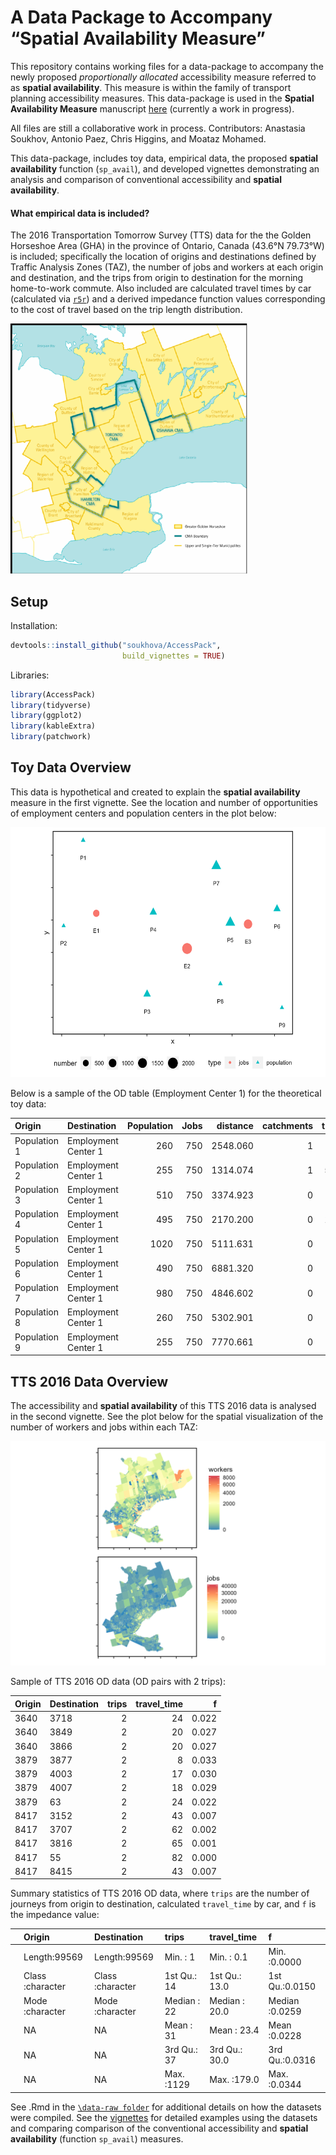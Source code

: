 
<!-- README.md is generated from README.Rmd. Please edit that file -->

# A Data Package to Accompany “Spatial Availability Measure”

This repository contains working files for a data-package to accompany
the newly proposed *proportionally allocated* accessibility measure
referred to as **spatial availability**. This measure is within the
family of transport planning accessibility measures. This data-package
is used in the **Spatial Availability Measure** manuscript
[here](https://github.com/soukhova/Spatial-Availability-Measure)
(currently a work in progress).

All files are still a collaborative work in process. Contributors:
Anastasia Soukhov, Antonio Paez, Chris Higgins, and Moataz Mohamed.

<!-- badges: start -->
<!-- badges: end -->

This data-package, includes toy data, empirical data, the proposed
**spatial availability** function (`sp_avail`), and developed vignettes
demonstrating an analysis and comparison of conventional accessibility
and **spatial availability**.

#### What empirical data is included?

The 2016 Transportation Tomorrow Survey (TTS) data for the the Golden
Horseshoe Area (GHA) in the province of Ontario, Canada (43.6°N 79.73°W)
is included; specifically the location of origins and destinations
defined by Traffic Analysis Zones (TAZ), the number of jobs and workers
at each origin and destination, and the trips from origin to destination
for the morning home-to-work commute. Also included are calculated
travel times by car (calculated via
[`r5r`](https://github.com/ipeaGIT/r5r)) and a derived impedance
function values corresponding to the cost of travel based on the trip
length distribution.

<img src="man/figures/Greater-Golden-Horseshoe-Map.png" title="The Golden Horseshoe in Ontario, Canada." alt="The Golden Horseshoe in Ontario, Canada." height="400"  />

## Setup

Installation:

``` r
devtools::install_github("soukhova/AccessPack",
                         build_vignettes = TRUE)
```

Libraries:

``` r
library(AccessPack)
library(tidyverse)
library(ggplot2)
library(kableExtra)
library(patchwork)
```

## Toy Data Overview

This data is hypothetical and created to explain the **spatial
availability** measure in the first vignette. See the location and
number of opportunities of employment centers and population centers in
the plot below:

<img src="man/figures/toy-plot.png" height="400"  />

Below is a sample of the OD table (Employment Center 1) for the
theoretical toy data:

<table>
<thead>
<tr>
<th style="text-align:left;">
Origin
</th>
<th style="text-align:left;">
Destination
</th>
<th style="text-align:right;">
Population
</th>
<th style="text-align:right;">
Jobs
</th>
<th style="text-align:right;">
distance
</th>
<th style="text-align:right;">
catchments
</th>
<th style="text-align:right;">
trips
</th>
</tr>
</thead>
<tbody>
<tr>
<td style="text-align:left;">
Population 1
</td>
<td style="text-align:left;">
Employment Center 1
</td>
<td style="text-align:right;">
260
</td>
<td style="text-align:right;">
750
</td>
<td style="text-align:right;">
2548.060
</td>
<td style="text-align:right;">
1
</td>
<td style="text-align:right;">
88
</td>
</tr>
<tr>
<td style="text-align:left;">
Population 2
</td>
<td style="text-align:left;">
Employment Center 1
</td>
<td style="text-align:right;">
255
</td>
<td style="text-align:right;">
750
</td>
<td style="text-align:right;">
1314.074
</td>
<td style="text-align:right;">
1
</td>
<td style="text-align:right;">
591
</td>
</tr>
<tr>
<td style="text-align:left;">
Population 3
</td>
<td style="text-align:left;">
Employment Center 1
</td>
<td style="text-align:right;">
510
</td>
<td style="text-align:right;">
750
</td>
<td style="text-align:right;">
3374.923
</td>
<td style="text-align:right;">
0
</td>
<td style="text-align:right;">
24
</td>
</tr>
<tr>
<td style="text-align:left;">
Population 4
</td>
<td style="text-align:left;">
Employment Center 1
</td>
<td style="text-align:right;">
495
</td>
<td style="text-align:right;">
750
</td>
<td style="text-align:right;">
2170.200
</td>
<td style="text-align:right;">
0
</td>
<td style="text-align:right;">
157
</td>
</tr>
<tr>
<td style="text-align:left;">
Population 5
</td>
<td style="text-align:left;">
Employment Center 1
</td>
<td style="text-align:right;">
1020
</td>
<td style="text-align:right;">
750
</td>
<td style="text-align:right;">
5111.631
</td>
<td style="text-align:right;">
0
</td>
<td style="text-align:right;">
2
</td>
</tr>
<tr>
<td style="text-align:left;">
Population 6
</td>
<td style="text-align:left;">
Employment Center 1
</td>
<td style="text-align:right;">
490
</td>
<td style="text-align:right;">
750
</td>
<td style="text-align:right;">
6881.320
</td>
<td style="text-align:right;">
0
</td>
<td style="text-align:right;">
1
</td>
</tr>
<tr>
<td style="text-align:left;">
Population 7
</td>
<td style="text-align:left;">
Employment Center 1
</td>
<td style="text-align:right;">
980
</td>
<td style="text-align:right;">
750
</td>
<td style="text-align:right;">
4846.602
</td>
<td style="text-align:right;">
0
</td>
<td style="text-align:right;">
3
</td>
</tr>
<tr>
<td style="text-align:left;">
Population 8
</td>
<td style="text-align:left;">
Employment Center 1
</td>
<td style="text-align:right;">
260
</td>
<td style="text-align:right;">
750
</td>
<td style="text-align:right;">
5302.901
</td>
<td style="text-align:right;">
0
</td>
<td style="text-align:right;">
1
</td>
</tr>
<tr>
<td style="text-align:left;">
Population 9
</td>
<td style="text-align:left;">
Employment Center 1
</td>
<td style="text-align:right;">
255
</td>
<td style="text-align:right;">
750
</td>
<td style="text-align:right;">
7770.661
</td>
<td style="text-align:right;">
0
</td>
<td style="text-align:right;">
0
</td>
</tr>
</tbody>
</table>

## TTS 2016 Data Overview

The accessibility and **spatial availability** of this TTS 2016 data is
analysed in the second vignette. See the plot below for the spatial
visualization of the number of workers and jobs within each TAZ:

<img src="man/figures/tts-workers-jobs-plot.png"  />

Sample of TTS 2016 OD data (OD pairs with 2 trips):

<table>
<thead>
<tr>
<th style="text-align:left;">
Origin
</th>
<th style="text-align:left;">
Destination
</th>
<th style="text-align:right;">
trips
</th>
<th style="text-align:right;">
travel_time
</th>
<th style="text-align:right;">
f
</th>
</tr>
</thead>
<tbody>
<tr>
<td style="text-align:left;">
3640
</td>
<td style="text-align:left;">
3718
</td>
<td style="text-align:right;">
2
</td>
<td style="text-align:right;">
24
</td>
<td style="text-align:right;">
0.022
</td>
</tr>
<tr>
<td style="text-align:left;">
3640
</td>
<td style="text-align:left;">
3849
</td>
<td style="text-align:right;">
2
</td>
<td style="text-align:right;">
20
</td>
<td style="text-align:right;">
0.027
</td>
</tr>
<tr>
<td style="text-align:left;">
3640
</td>
<td style="text-align:left;">
3866
</td>
<td style="text-align:right;">
2
</td>
<td style="text-align:right;">
20
</td>
<td style="text-align:right;">
0.027
</td>
</tr>
<tr>
<td style="text-align:left;">
3879
</td>
<td style="text-align:left;">
3877
</td>
<td style="text-align:right;">
2
</td>
<td style="text-align:right;">
8
</td>
<td style="text-align:right;">
0.033
</td>
</tr>
<tr>
<td style="text-align:left;">
3879
</td>
<td style="text-align:left;">
4003
</td>
<td style="text-align:right;">
2
</td>
<td style="text-align:right;">
17
</td>
<td style="text-align:right;">
0.030
</td>
</tr>
<tr>
<td style="text-align:left;">
3879
</td>
<td style="text-align:left;">
4007
</td>
<td style="text-align:right;">
2
</td>
<td style="text-align:right;">
18
</td>
<td style="text-align:right;">
0.029
</td>
</tr>
<tr>
<td style="text-align:left;">
3879
</td>
<td style="text-align:left;">
63
</td>
<td style="text-align:right;">
2
</td>
<td style="text-align:right;">
24
</td>
<td style="text-align:right;">
0.022
</td>
</tr>
<tr>
<td style="text-align:left;">
8417
</td>
<td style="text-align:left;">
3152
</td>
<td style="text-align:right;">
2
</td>
<td style="text-align:right;">
43
</td>
<td style="text-align:right;">
0.007
</td>
</tr>
<tr>
<td style="text-align:left;">
8417
</td>
<td style="text-align:left;">
3707
</td>
<td style="text-align:right;">
2
</td>
<td style="text-align:right;">
62
</td>
<td style="text-align:right;">
0.002
</td>
</tr>
<tr>
<td style="text-align:left;">
8417
</td>
<td style="text-align:left;">
3816
</td>
<td style="text-align:right;">
2
</td>
<td style="text-align:right;">
65
</td>
<td style="text-align:right;">
0.001
</td>
</tr>
<tr>
<td style="text-align:left;">
8417
</td>
<td style="text-align:left;">
55
</td>
<td style="text-align:right;">
2
</td>
<td style="text-align:right;">
82
</td>
<td style="text-align:right;">
0.000
</td>
</tr>
<tr>
<td style="text-align:left;">
8417
</td>
<td style="text-align:left;">
8415
</td>
<td style="text-align:right;">
2
</td>
<td style="text-align:right;">
43
</td>
<td style="text-align:right;">
0.007
</td>
</tr>
</tbody>
</table>

Summary statistics of TTS 2016 OD data, where `trips` are the number of
journeys from origin to destination, calculated `travel_time` by car,
and `f` is the impedance value:

<table>
<thead>
<tr>
<th style="text-align:left;">
</th>
<th style="text-align:left;">
Origin
</th>
<th style="text-align:left;">
Destination
</th>
<th style="text-align:left;">
trips
</th>
<th style="text-align:left;">
travel_time
</th>
<th style="text-align:left;">
f
</th>
</tr>
</thead>
<tbody>
<tr>
<td style="text-align:left;">
</td>
<td style="text-align:left;">
Length:99569
</td>
<td style="text-align:left;">
Length:99569
</td>
<td style="text-align:left;">
Min. : 1
</td>
<td style="text-align:left;">
Min. : 0.1
</td>
<td style="text-align:left;">
Min. :0.0000
</td>
</tr>
<tr>
<td style="text-align:left;">
</td>
<td style="text-align:left;">
Class :character
</td>
<td style="text-align:left;">
Class :character
</td>
<td style="text-align:left;">
1st Qu.: 14
</td>
<td style="text-align:left;">
1st Qu.: 13.0
</td>
<td style="text-align:left;">
1st Qu.:0.0150
</td>
</tr>
<tr>
<td style="text-align:left;">
</td>
<td style="text-align:left;">
Mode :character
</td>
<td style="text-align:left;">
Mode :character
</td>
<td style="text-align:left;">
Median : 22
</td>
<td style="text-align:left;">
Median : 20.0
</td>
<td style="text-align:left;">
Median :0.0259
</td>
</tr>
<tr>
<td style="text-align:left;">
</td>
<td style="text-align:left;">
NA
</td>
<td style="text-align:left;">
NA
</td>
<td style="text-align:left;">
Mean : 31
</td>
<td style="text-align:left;">
Mean : 23.4
</td>
<td style="text-align:left;">
Mean :0.0228
</td>
</tr>
<tr>
<td style="text-align:left;">
</td>
<td style="text-align:left;">
NA
</td>
<td style="text-align:left;">
NA
</td>
<td style="text-align:left;">
3rd Qu.: 37
</td>
<td style="text-align:left;">
3rd Qu.: 30.0
</td>
<td style="text-align:left;">
3rd Qu.:0.0316
</td>
</tr>
<tr>
<td style="text-align:left;">
</td>
<td style="text-align:left;">
NA
</td>
<td style="text-align:left;">
NA
</td>
<td style="text-align:left;">
Max. :1129
</td>
<td style="text-align:left;">
Max. :179.0
</td>
<td style="text-align:left;">
Max. :0.0344
</td>
</tr>
</tbody>
</table>

See .Rmd in the
[`\data-raw folder`](https://github.com/soukhova/AccessPack/tree/master/data-raw)
for additional details on how the datasets were compiled. See the
[vignettes](https://soukhova.github.io/AccessPack/index.html) for
detailed examples using the datasets and comparing comparison of the
conventional accessibility and **spatial availability** (function
`sp_avail`) measures.
